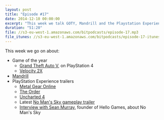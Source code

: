 ```yaml
---
layout: post
title: "Episode #17"
date: 2014-12-10 00:00:00
excerpt: "This week we talk GOTY, Mandrill and the Playstation Experience"
duration: "51:20"
file: //s3-eu-west-1.amazonaws.com/bitpodcasts/episode-17.mp3
file_itunes: //s3-eu-west-1.amazonaws.com/bitpodcasts/episode-17-itunes.m4a
---
```


This week we go on about:

* Game of the year
  * [Grand Theft Auto V](https://www.youtube.com/watch?v=hBvMSP7cI-Q), on PlayStation 4
  * [Velocity 2X](https://www.youtube.com/watch?v=MQjt3CUaoqU)
* [Mandrill](http://mandrill.com/)
* PlayStation Experience trailers
  * [Metal Gear Online](https://www.youtube.com/watch?v=61cqE53jbOc)
  * [The Order](https://www.youtube.com/watch?v=pFyoHXLu3zM)
  * [Uncharted 4](https://www.youtube.com/watch?v=Ow2cL-pp6p8)
  * Latest [No Man's Sky gameplay trailer](https://www.youtube.com/watch?v=nmwG6Sj1Yfg)
  * [Interview with Sean Murray](https://www.youtube.com/watch?v=h-kifCYToAU), founder of Hello Games, about No Man's Sky

